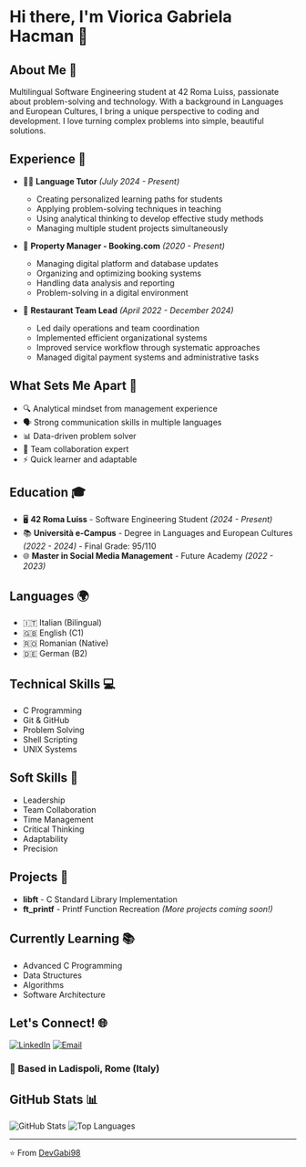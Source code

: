 # Hi there, I'm Viorica Gabriela Hacman 👋

## About Me 🚀
Multilingual Software Engineering student at 42 Roma Luiss, passionate about problem-solving and technology. With a background in Languages and European Cultures, I bring a unique perspective to coding and development. I love turning complex problems into simple, beautiful solutions.

## Experience 💼
* 👩‍🏫 **Language Tutor** _(July 2024 - Present)_
   * Creating personalized learning paths for students
   * Applying problem-solving techniques in teaching
   * Using analytical thinking to develop effective study methods
   * Managing multiple student projects simultaneously

* 🏢 **Property Manager - Booking.com** _(2020 - Present)_
   * Managing digital platform and database updates
   * Organizing and optimizing booking systems
   * Handling data analysis and reporting
   * Problem-solving in a digital environment

* 👥 **Restaurant Team Lead** _(April 2022 - December 2024)_
   * Led daily operations and team coordination
   * Implemented efficient organizational systems
   * Improved service workflow through systematic approaches
   * Managed digital payment systems and administrative tasks

## What Sets Me Apart 🌟
- 🔍 Analytical mindset from management experience
- 🗣️ Strong communication skills in multiple languages
- 📊 Data-driven problem solver
- 🤝 Team collaboration expert
- ⚡ Quick learner and adaptable

## Education 🎓
- 🖥️ **42 Roma Luiss** - Software Engineering Student _(2024 - Present)_
- 📚 **Università e-Campus** - Degree in Languages and European Cultures _(2022 - 2024)_ - Final Grade: 95/110
- 🌐 **Master in Social Media Management** - Future Academy _(2022 - 2023)_

## Languages 🌍
- 🇮🇹 Italian (Bilingual)
- 🇬🇧 English (C1)
- 🇷🇴 Romanian (Native)
- 🇩🇪 German (B2)

## Technical Skills 💻
- C Programming
- Git & GitHub
- Problem Solving
- Shell Scripting
- UNIX Systems

## Soft Skills 🤝
- Leadership
- Team Collaboration
- Time Management
- Critical Thinking
- Adaptability
- Precision

## Projects 📂
- **libft** - C Standard Library Implementation
- **ft_printf** - Printf Function Recreation
_(More projects coming soon!)_

## Currently Learning 📚
- Advanced C Programming
- Data Structures
- Algorithms
- Software Architecture

## Let's Connect! 🌐
[![LinkedIn](https://img.shields.io/badge/LinkedIn-Viorica_Gabriela_Hacman-0077B5?style=for-the-badge&logo=linkedin&logoColor=white)](https://www.linkedin.com/in/viorica-gabriela-hacman-63a412267/)
[![Email](https://img.shields.io/badge/Email-hacmanvioricagabriela@gmail.com-D14836?style=for-the-badge&logo=gmail&logoColor=white)](mailto:hacmanvioricagabriela@gmail.com)

### 📍 Based in Ladispoli, Rome (Italy)

## GitHub Stats 📊
![GitHub Stats](https://github-readme-stats.vercel.app/api?username=DevGabi98&show_icons=true&theme=radical)
![Top Languages](https://github-readme-stats.vercel.app/api/top-langs/?username=DevGabi98&layout=compact&theme=radical)

---
⭐️ From [DevGabi98](https://github.com/DevGabi98)